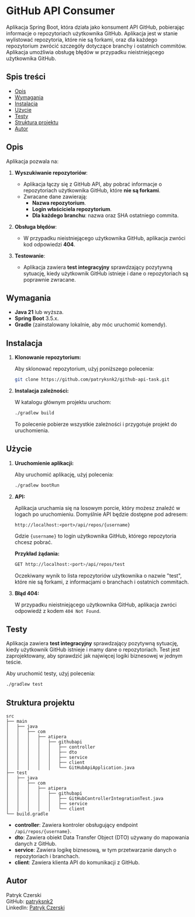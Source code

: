 
# GitHub API Consumer

Aplikacja Spring Boot, która działa jako konsument API GitHub, pobierając informacje o repozytoriach użytkownika GitHub. Aplikacja jest w stanie wylistować repozytoria, które nie są forkami, oraz dla każdego repozytorium zwrócić szczegóły dotyczące branchy i ostatnich commitów. Aplikacja umożliwia obsługę błędów w przypadku nieistniejącego użytkownika GitHub.

## Spis treści

- [Opis](#opis)
- [Wymagania](#wymagania)
- [Instalacja](#instalacja)
- [Użycie](#użycie)
- [Testy](#testy)
- [Struktura projektu](#struktura-projektu)
- [Autor](#autor)

## Opis

Aplikacja pozwala na:

1. **Wyszukiwanie repozytoriów**:
    - Aplikacja łączy się z GitHub API, aby pobrać informacje o repozytoriach użytkownika GitHub, które **nie są forkami**.
    - Zwracane dane zawierają:
        - **Nazwa repozytorium**.
        - **Login właściciela repozytorium**.
        - **Dla każdego branchu**: nazwa oraz SHA ostatniego commita.

2. **Obsługa błędów**:
    - W przypadku nieistniejącego użytkownika GitHub, aplikacja zwróci kod odpowiedzi **404**.

3. **Testowanie**:
    - Aplikacja zawiera **test integracyjny** sprawdzający pozytywną sytuację, kiedy użytkownik GitHub istnieje i dane o repozytoriach są poprawnie zwracane.

## Wymagania

- **Java 21** lub wyższa.
- **Spring Boot** 3.5.x.
- **Gradle** (zainstalowany lokalnie, aby móc uruchomić komendy).

## Instalacja

1. **Klonowanie repozytorium:**

   Aby sklonować repozytorium, użyj poniższego polecenia:

   ```bash
   git clone https://github.com/patryksnk2/github-api-task.git
   ```

2. **Instalacja zależności:**

   W katalogu głównym projektu uruchom:

   ```bash
   ./gradlew build
   ```

   To polecenie pobierze wszystkie zależności i przygotuje projekt do uruchomienia.

## Użycie

1. **Uruchomienie aplikacji:**

   Aby uruchomić aplikację, użyj polecenia:

   ```bash
   ./gradlew bootRun
   ```

2. **API:**

   Aplikacja uruchamia się na losowym porcie, który możesz znaleźć w logach po uruchomieniu. Domyślnie API będzie dostępne pod adresem:

   ```
   http://localhost:<port>/api/repos/{username}
   ```

   Gdzie `{username}` to login użytkownika GitHub, którego repozytoria chcesz pobrać.

   **Przykład żądania:**

   ```bash
   GET http://localhost:<port>/api/repos/test
   ```

   Oczekiwany wynik to lista repozytoriów użytkownika o nazwie "test", które nie są forkami, z informacjami o branchach i ostatnich commitach.

3. **Błąd 404:**

   W przypadku nieistniejącego użytkownika GitHub, aplikacja zwróci odpowiedź z kodem `404 Not Found`.

## Testy

Aplikacja zawiera **test integracyjny** sprawdzający pozytywną sytuację, kiedy użytkownik GitHub istnieje i mamy dane o repozytoriach. Test jest zaprojektowany, aby sprawdzić jak najwięcej logiki biznesowej w jednym teście.

Aby uruchomić testy, użyj polecenia:

```bash
./gradlew test
```

## Struktura projektu

```
src
├── main
│   ├── java
│   │   ├── com
│   │   │   ├── atipera
│   │   │   │   ├── githubapi
│   │   │   │   │   ├── controller
│   │   │   │   │   ├── dto
│   │   │   │   │   ├── service
│   │   │   │   │   ├── client
│   │   │   │   │   └── GitHubApiApplication.java
├── test
│   ├── java
│   │   ├── com
│   │   │   ├── atipera
│   │   │   │   ├── githubapi
│   │   │   │   │   ├── GitHubControllerIntegrationTest.java
│   │   │   │   │   ├── service
│   │   │   │   │   └── client
└── build.gradle
```

- **controller**: Zawiera kontroler obsługujący endpoint `/api/repos/{username}`.
- **dto**: Zawiera obiekt Data Transfer Object (DTO) używany do mapowania danych z GitHub.
- **service**: Zawiera logikę biznesową, w tym przetwarzanie danych o repozytoriach i branchach.
- **client**: Zawiera klienta API do komunikacji z GitHub.

## Autor

Patryk Czerski  
GitHub: [patryksnk2](https://github.com/patryksnk2)  
LinkedIn: [Patryk Czerski](https://www.linkedin.com/in/patryk-czerski-84b36b378/)
